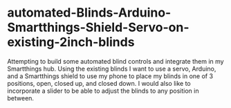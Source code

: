 # automated-Blinds-Arduino-Smartthings-Shield-Servo-on-existing-2inch-blinds
Attempting to build some automated blind controls and integrate them in my Smartthings hub. Using the existing blinds I want to use a servo, Arduino, and a Smartthings shield to use my phone to place my blinds in one of 3 positions, open, closed up, and closed down. I would also like to incorporate a slider to be able to adjust the blinds to any position in between.
